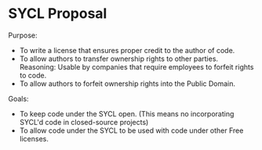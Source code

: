 SYCL Proposal
=============

Purpose:

*	To write a license that ensures proper credit to the author of code.
*	To allow authors to transfer ownership rights to other parties.
 	  Reasoning: Usable by companies that require employees to forfeit rights
 	  	to code.
*	To allow authors to forfeit ownership rights into the Public Domain.

Goals:

*	To keep code under the SYCL open.
 	  (This means no incorporating SYCL'd code in closed-source projects)
*	To allow code under the SYCL to be used with code under other Free
 	licenses.
	
